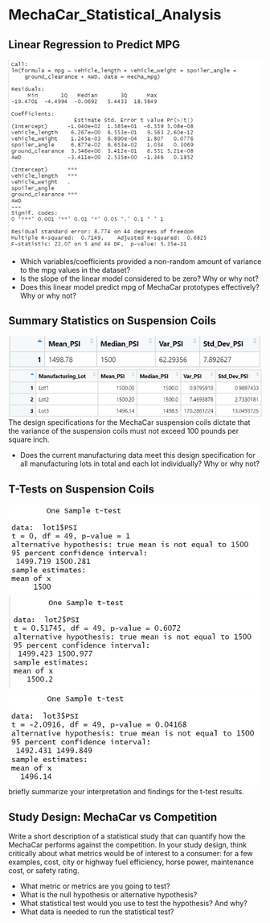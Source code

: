 # MechaCar_Statistical_Analysis
## Linear Regression to Predict MPG
![mecha lm](https://github.com/arelysrsd87/MechaCar_Statistical_Analysis/blob/main/Images/mecha_lm%20output.jpg)
- Which variables/coefficients provided a non-random amount of variance to the mpg values in the dataset?
- Is the slope of the linear model considered to be zero? Why or why not?
- Does this linear model predict mpg of MechaCar prototypes effectively? Why or why not?
## Summary Statistics on Suspension Coils
![total summary](https://github.com/arelysrsd87/MechaCar_Statistical_Analysis/blob/main/Images/total_summary.jpg)
![lot summary](https://github.com/arelysrsd87/MechaCar_Statistical_Analysis/blob/main/Images/lot_summary.jpg)
The design specifications for the MechaCar suspension coils dictate that the variance of the suspension coils must not exceed 100 pounds per square inch. 
- Does the current manufacturing data meet this design specification for all manufacturing lots in total and each lot individually? Why or why not?
## T-Tests on Suspension Coils
![lot 1](https://github.com/arelysrsd87/MechaCar_Statistical_Analysis/blob/main/Images/lot_1_t_test.jpg)
![lot 2](https://github.com/arelysrsd87/MechaCar_Statistical_Analysis/blob/main/Images/lot_2_t_test.jpg)
![lot 3](https://github.com/arelysrsd87/MechaCar_Statistical_Analysis/blob/main/Images/lot_3_t_test.jpg)
briefly summarize your interpretation and findings for the t-test results.
## Study Design: MechaCar vs Competition
Write a short description of a statistical study that can quantify how the MechaCar performs against the competition. In your study design, think critically about what metrics would be of interest to a consumer: for a few examples, cost, city or highway fuel efficiency, horse power, maintenance cost, or safety rating.
- What metric or metrics are you going to test?
- What is the null hypothesis or alternative hypothesis?
- What statistical test would you use to test the hypothesis? And why?
- What data is needed to run the statistical test?